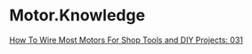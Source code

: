 # Motor.Knowledge
[How To Wire Most Motors For Shop Tools and DIY Projects: 031](https://youtu.be/ZKodxGcRSnw)
